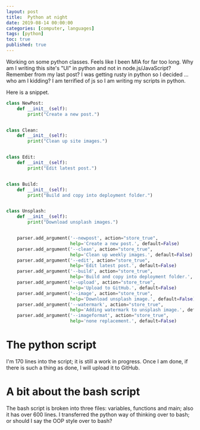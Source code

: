 ```yaml
---
layout: post
title:  Python at night
date: 2019-08-14 00:00:00
categories: [computer, languages]
tags: [python]
toc: true
published: true
---
```


Working on some python classes. Feels like I been MIA for far too long. 
Why am I writing this site's "UI" in python and not in node.js/JavaScript? Remember from my last post? I was getting rusty in python so I decided ... who am I kidding? I am terrified of js so I am writing my scripts in python.

Here is a snippet.
<!--more-->

```python
class NewPost:
    def __init__(self):
        print("Create a new post.")


class Clean:
    def __init__(self):
        print("Clean up site images.")


class Edit:
    def __init__(self):
        print("Edit latest post.")


class Build:
    def __init__(self):
        print("Build and copy into deployment folder.")


class Unsplash:
    def __init__(self):
        print("Download unsplash images.")


    parser.add_argument('--newpost', action="store_true",
                        help='Create a new post.', default=False)
    parser.add_argument('--clean', action="store_true",
                        help='Clean up weekly images.', default=False)
    parser.add_argument('--edit', action="store_true",
                        help='Edit latest post.', default=False)
    parser.add_argument('--build', action="store_true",
                        help='Build and copy into deployment folder.', default=False)
    parser.add_argument('--upload', action="store_true",
                        help='Upload to GitHub.', default=False)
    parser.add_argument('--image', action="store_true",
                        help='Download unsplash image.', default=False)
    parser.add_argument('--watermark', action="store_true",
                        help='Adding watermark to unsplash image.', default=False)
    parser.add_argument('--imageformat', action="store_true",
                        help='none replacement.', default=False)

```

# The python script
I'm 170 lines into the script; it is still a work in progress. Once I am done, if there is such a thing as done, I will upload it to GitHub.

# A bit about the bash script
The bash script is broken into three files: variables, functions and main; also it has over 600 lines. I transferred the python way of thinking over to bash; or should I say the OOP style over to bash?


